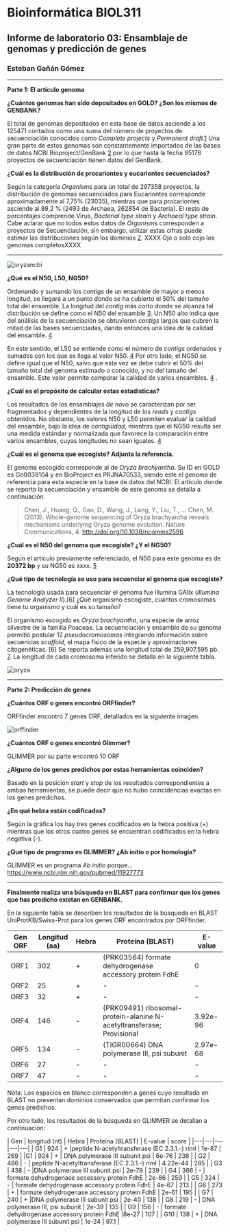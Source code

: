 # Bioinformática BIOL311## Informe de laboratorio 03: Ensamblaje de genomas y predicción de genes### Esteban Gañán Gómez___**Parte 1: El artículo genoma****¿Cuántos genomas han sido depositados en GOLD? ¿Son los mismos de GENBANK?**El total de genomas depositados en esta base de datos asciende a los 125471 contados como una suma del número de proyectos  de secuenciación conocidos como _Complete projects_ y _Permanent draft_.[1](https://gold.jgi.doe.gov/statistics) Una gran parte de estos genomas son constantemente importados de las bases de datos NCBI Bioproject/GenBank [2](https://www.ncbi.nlm.nih.gov/pmc/articles/PMC5210664/#B39) por lo que hasta la fecha 95178 proyectos de secuenciación tienen datos del GenBank.  	**¿Cuál es la distribución de procariontes y eucariontes secuenciados?**Según la categoría _Organisms_ para un total de 297358 proyectos, la distribución de genomas secuenciados para Eucariontes corresponde aproximadamente al 7,75% (23035), mientras que para procariontes asciende al 89,2 % (2493 de Archaea, 262854 de Bacteria). El resto de porcentajes comprende Virus, _Bacterial type strain_ y _Archaeal type strain_. Cabe aclarar que no todos estos datos de _Organisms_ corresponden a proyectos de Secuenciación, sin embargo, utilizar estas cifras puede estimar las distribuciones según los dominios [2](https://www.ncbi.nlm.nih.gov/pmc/articles/PMC5210664/#B39).XXXX Ojo o solo cojo los genomas completosXXXX___![oryzancbi](https://user-images.githubusercontent.com/37596314/38148789-481b5154-342e-11e8-8c34-7847476372e8.PNG)**¿Qué es el N50, L50, NG50?**Ordenando y sumando los _contigs_ de un ensamble de mayor a menos longitud, se llegará a un punto donde se ha cubierto el 50% del tamaño total del ensamble. La longitud del _contig_ más corto donde se alcanza tal distribución se define como el N50 del ensamble [3](https://www.ebi.ac.uk/ena/browse/assembly-format). Un N50 alto indica que del análisis de la secuenciación se obtuvieron _contigs_ largos que cubren la mitad de las bases secuenciadas, dando entonces una idea de la calidad del ensamble. [4](https://en.wikipedia.org/wiki/N50,_L50,_and_related_statistics)En este sentido, el L50 se entiende como el número de _contigs_  ordenados y sumados con los que se llega al valor N50. [4](https://en.wikipedia.org/wiki/N50,_L50,_and_related_statistics)Por otro lado, el NG50 se define igual que el N50, salvo que esta vez se debe cubrir el 50% del tamaño total del genoma estimado o conocido, y no del tamaño del ensamble. Este valor permite comparar la calidad de varios ensambles. [4](https://en.wikipedia.org/wiki/N50,_L50,_and_related_statistics).**¿Cuál es el propósito de calcular estas estadísticas?**Los resultados de los ensamblajes _de novo_  se caracterizan por ser fragmentados y dependientes de la longitud de los _reads_ y _contigs_ obtenidos. No obstante, los valores N50 y L50 permiten evaluar la calidad del ensamble, bajo la idea de _contigüidad_, mientras que el NG50 resulta ser una medida estándar y normalizada que favorece la comparación entre varios ensambles, cuyas longitudes no sean iguales. [4](https://en.wikipedia.org/wiki/N50,_L50,_and_related_statistics)**¿Cuál es el genoma que escogiste? Adjunta la referencia.**El genoma escogido corresponde al de _Oryza brachyantha_. Su ID en GOLD es Go0039104 y en BioProject es PRJNA70533, siendo este el genoma de referencia para esta especie en la base de datos del NCBI.El artículo donde se reporto la secuenciación y ensamble de este genoma se detalla a continuación. > Chen, J., Huang, Q., Gao, D., Wang, J., Lang, Y., Liu, T., … Chen, M. (2013). Whole-genome sequencing of Oryza brachyantha reveals mechanisms underlying Oryza genome evolution. Nature Communications, 4. http://doi.org/10.1038/ncomms2596**¿Cuál es el N50 del genoma que escogiste? ¿Y el NG50?**Según el artículo previamente referenciado, el N50 para este genoma es de **20372 bp** y su NG50 es xxxx. [5](https://www.ncbi.nlm.nih.gov/genome/?term=txid4533[Organism:noexp]) **¿Qué tipo de tecnología se uso para secuenciar el genoma que escogiste?**La tecnología usada para secuenciar el genoma fue Illumina GAIIx (_IlluminaGenome Analyzer II_).[6]¿Qué organismo escogiste, cuántos cromosomas tiene tu organismo y cuál es su tamaño?El organismo escogido es _Oryza brachyantha_, una especie de arroz silvestre de la familia Poaceae. La secuenciación y ensamble de su genoma permitió postular 12 _pseudocromosomas_ integrando información sobre secuencias _scaffold_, el mapa físico de la especie y aproximaciones citogenéticas. [6] Se reporta además una longitud total de 259,907,595 pb. [7](https://www.ncbi.nlm.nih.gov/assembly/GCF_000231095.1/). La longitud de cada cromosoma inferido se detalla en la siguiente tabla. ![oryza](https://user-images.githubusercontent.com/37596314/38148683-ddb24c1e-342d-11e8-9397-dc0154f99454.PNG)___**Parte 2: Predicción de genes****¿Cuántos ORF o genes encontró ORFfinder?**ORFfinder encontró 7 genes ORF, detallados en la siguiente imagen.![orffinder](https://user-images.githubusercontent.com/37596314/38149363-ad88b732-3430-11e8-8fad-a7192dd3d644.PNG) **¿Cuántos ORF o genes encontró Glimmer?**GLIMMER por su parte encontró 10 ORF**¿Alguno de los genes predichos por estas herramientas coinciden?**Basado en la posición _start_ y _stop_  de los resultados correspondientes a ambas herramientas, se puede decir que no hubo coincidencias exactas en los genes predichos. **¿En qué hebra están codificados?**Según la gráfica los hay tres genes codificados en la hebra positiva (+) mientras que los otros cuatro genes se encuentran codificados en la hebra negativa (-).**¿Qué tipo de programa es GLIMMER? ¿Ab initio o por homología?**GLIMMER es un programa _Ab initio_ porque... https://www.ncbi.nlm.nih.gov/pubmed/11927773___**Finalmente realiza una búsqueda en BLAST para confirmar que los genes que has predicho existan en GENBANK.**En la siguiente tabla se describen los resultados de la búsqueda en BLAST UniProtKB/Swiss-Prot para los genes ORF encontrados por ORFfinder. | Gen ORF  	| Longitud (aa)  	|   Hebra |  Proteína (BLAST) | E-value ||---	|---	|---	|---	|---	||ORF1   	| 302  	|   +	|  (PRK03564)  formate dehydrogenase accessory protein FdhE 	| 0  	|          |ORF2   	| 25  	|   +	| -  	| - 	||ORF3   	| 32  	|   +	| -  	| -  	||ORF4  	|146   	|   - 	| (PRK09491)	ribosomal-protein-alanine N-acetyltransferase; Provisional   	|  3.92e-96 	||ORF5   	| 134  	|   - 	| (TIGR00664)	DNA polymerase III, psi subunit  	| 2.97e-68  	||ORF6   	|  27 	|   -	| -  	| -   	||ORF7   	|  47 	|   -	| -  	| -  	|Nota: Los espacios en blanco corresponden a genes cuyo resultado en BLAST no presentan dominios conservados que permitan confirmar los genes predichos.  Por otro lado, los resultados de la búsqueda en GLIMMER se detallan a continuación:| Gen  | longitud (nt)  | Hebra   | Proteína (BLAST)  | E-value   |   score    ||---|---|---|---|---|| G1  | 924  | +   |peptide N-acetyltransferase (EC 2.3.1.-) rimI  | 1e-87   | 269 ||G1   | 924  | +  | DNA polymerase III subunit psi   | 6e-76   | 238  || G2 | 486  | -  | peptide N-acetyltransferase (EC 2.3.1.-) rimI   | 4.22e-44  | 285 || G3 | 438  | -  |DNA polymerase III subunit psi   | 2e-79  | 239    || G4   | 366   | -  | formate dehydrogenase accessory protein FdhE   | 2e-86 | 259  || G5  | 324  | -  | formate dehydrogenase accessory protein FdhE | 4e-67  | 213 || G6  | 273  | +  | formate dehydrogenase accessory protein FdhE | 2e-61  | 195 || G7  | 240  | +  |DNA polymerase III subunit psi  | 2e-40  | 138  || G8  | 219  | -  | DNA polymerase III, psi subunit   | 2e-39  | 135  || G9 | 156   | -  | formate dehydrogenase accessory protein FdhE |8e-27 | 107    || G10 | 138  | +  | DNA polymerase III subunit psi  | 1e-24  | 97.1 |  